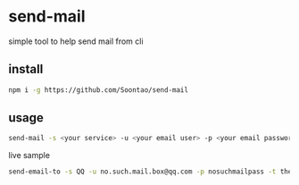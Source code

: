 # send-mail

simple tool to help send mail from cli

## install

```bash
npm i -g https://github.com/Soontao/send-mail
```

## usage

```bash
send-mail -s <your service> -u <your email user> -p <your email password or token> -t <target email> -h <mail header> -c <mail content>
```

live sample

```bash
send-email-to -s QQ -u no.such.mail.box@qq.com -p nosuchmailpass -t theo.sun@outlook.com -h 'HI Theo' -c 'this is content, nice to see you theo'
```
